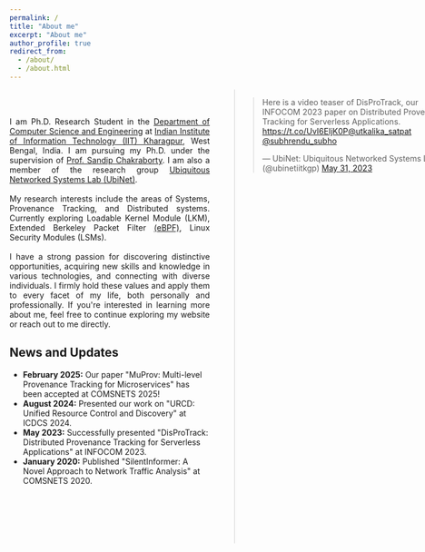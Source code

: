 ```yaml
---
permalink: /
title: "About me"
excerpt: "About me"
author_profile: true
redirect_from: 
  - /about/
  - /about.html
---
```

<div style="width: 70%; height: 900px; float:left;">
<p style="text-align: justify">
<!-- This is Utkalika Satapathy's home on the web! -->
<br><br>
I am Ph.D. Research Student in the <a href="https://cse.iitkgp.ac.in" target=_blank>Department of Computer Science and Engineering</a> at <a href="http://www.iitkgp.ac.in" target=_blank>Indian Institute of Information Technology (IIT) Kharagpur</a>, West Bengal, India. I am pursuing my Ph.D. under the supervision of <a href="https://cse.iitkgp.ac.in/~sandipc/index.html" target=_blank>Prof. Sandip Chakraborty</a>. I am also a member of the research group <a href="https://cse.iitkgp.ac.in/resgrp/ubinet/index.html" target=_blank>Ubiquitous Networked Systems Lab (UbiNet)</a>.
<br><br>
My research interests include the areas of Systems, Provenance Tracking, and Distributed systems. Currently exploring Loadable Kernel Module (LKM), Extended Berkeley Packet Filter <a href="https://ebpf.io/" target=_blank>(eBPF)</a>, Linux Security Modules (LSMs).
<br><br>
I have a strong passion for discovering distinctive opportunities, acquiring new skills and knowledge in various technologies, and connecting with diverse individuals. I firmly hold these values and apply them to every facet of my life, both personally and professionally. If you're interested in learning more about me, feel free to continue exploring my website or reach out to me directly.
</p>

<h2>News and Updates</h2>
<ul>
  <li><strong>February 2025:</strong> Our paper "MuProv: Multi-level Provenance Tracking for Microservices" has been accepted at COMSNETS 2025!</li>
  <li><strong>August 2024:</strong> Presented our work on "URCD: Unified Resource Control and Discovery" at ICDCS 2024.</li>
  <li><strong>May 2023:</strong> Successfully presented "DisProTrack: Distributed Provenance Tracking for Serverless Applications" at INFOCOM 2023.</li>
  <li><strong>January 2020:</strong> Published "SilentInformer: A Novel Approach to Network Traffic Analysis" at COMSNETS 2020.</li>
</ul>
</div>
<div style="border-left: 1px solid lightgrey; height: 800px; position: absolute; left: 65%;"></div>
<div style="width: 40%; height: 900px; position: absolute; left: 66%;">
<blockquote class="twitter-tweet" data-width="400" data-height="500" data-theme="light"><p lang="en" dir="ltr">Here is a video teaser of DisProTrack, our INFOCOM 2023 paper on Distributed Provenance Tracking for Serverless Applications. <a href="https://t.co/UvI6EIjK0P">https://t.co/UvI6EIjK0P</a><a href="https://twitter.com/utkalika_satpat?ref_src=twsrc%5Etfw">@utkalika_satpat</a> <a href="https://twitter.com/subhrendu_subho?ref_src=twsrc%5Etfw">@subhrendu_subho</a></p>&mdash; UbiNet: Ubiquitous Networked Systems Lab (@ubinetiitkgp) <a href="https://twitter.com/ubinetiitkgp/status/1663772443180437505?ref_src=twsrc%5Etfw">May 31, 2023</a></blockquote> <script async src="https://platform.twitter.com/widgets.js" charset="utf-8"></script>
<!--<a class="twitter-timeline" data-width="400" data-height="500" data-theme="light" href="https://twitter.com/ubinetiitkgp?ref_src=twsrc%5Etfw">Tweets by ubinetiitkgp</a> <script async src="https://platform.twitter.com/widgets.js" charset="utf-8"></script>-->
</div>

<!--
<a class="twitter-timeline" href="https://twitter.com/utkalika_satpat?ref_src=twsrc%5Etfw">Tweets by utkalika_satpat</a> <script async src="https://platform.twitter.com/widgets.js" charset="utf-8"></script>

<iframe width="560" height="315" src="https://www.youtube.com/embed/0nJBD3hPIpA" title="YouTube video player" frameborder="0" allow="accelerometer; autoplay; clipboard-write; encrypted-media; gyroscope; picture-in-picture; web-share" allowfullscreen></iframe>
-->